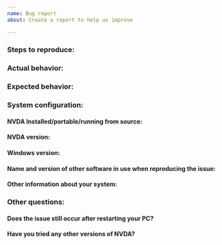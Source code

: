 ```yaml
---
name: Bug report
about: Create a report to help us improve

---
```


<!--
Please thoroughly read NVDA's wiki article on how to fill in this template, including how to provide the required files.
Issues may be closed if the required information is not present.
https://github.com/nvaccess/nvda/wiki/Github-issue-template-explanation-and-examples
-->

### Steps to reproduce:

### Actual behavior:

### Expected behavior:

### System configuration:

#### NVDA Installed/portable/running from source:

#### NVDA version:

#### Windows version:

#### Name and version of other software in use when reproducing the issue:

#### Other information about your system:

### Other questions:

#### Does the issue still occur after restarting your PC?

#### Have you tried any other versions of NVDA?
